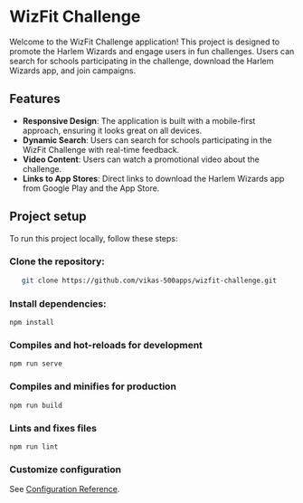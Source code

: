 # WizFit Challenge

Welcome to the WizFit Challenge application! This project is designed to promote the Harlem Wizards and engage users in fun challenges. Users can search for schools participating in the challenge, download the Harlem Wizards app, and join campaigns.

## Features

- **Responsive Design**: The application is built with a mobile-first approach, ensuring it looks great on all devices.
- **Dynamic Search**: Users can search for schools participating in the WizFit Challenge with real-time feedback.
- **Video Content**: Users can watch a promotional video about the challenge.
- **Links to App Stores**: Direct links to download the Harlem Wizards app from Google Play and the App Store.

## Project setup

To run this project locally, follow these steps:

### Clone the repository:

```bash
   git clone https://github.com/vikas-500apps/wizfit-challenge.git
```

### Install dependencies:

```
npm install
```

### Compiles and hot-reloads for development

```
npm run serve
```

### Compiles and minifies for production

```
npm run build
```

### Lints and fixes files

```
npm run lint
```

### Customize configuration

See [Configuration Reference](https://cli.vuejs.org/config/).
